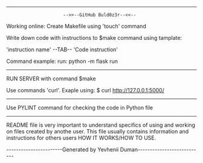 -----------------------------------------------------------------------------
                         -->>--GitHub Buld0z3r--<<--

Working online:
Create Makefile using 'touch' command

Write down code with instructions to $make command using tamplate:

'instruction name'
--TAB-- 'Code instruction'

Command example:
run:
	  python -m flask run

-----------------------------------------------------------------------------

RUN SERVER with command $make

Use commands 'curl'.
Exaple using:
$ curl http://127.0.0.1:5000/

-----------------------------------------------------------------------------


Use PYLINT command for checking the code in Python file

-----------------------------------------------------------------------------

README file is very important to understand specifics of using and working
on files created by anothe user. This file usually contains information and
instructions for others users HOW IT WORKS/HOW TO USE.


-----------------------Generated by Yevhenii Duman---------------------------
